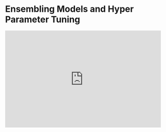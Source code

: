<h1>Ensembling Models and Hyper Parameter Tuning</h1>
<iframe width="100%" height="315" src="https://www.youtube.com/embed/cQavBseTrQQ?list=PLKub218pIBvER9BC5wK6FH8YhmTtsZN2G" title="YouTube video player" frameborder="0" allow="accelerometer; autoplay; clipboard-write; encrypted-media; gyroscope; picture-in-picture" allowfullscreen></iframe>